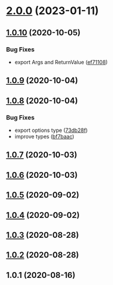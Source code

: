 # [2.0.0](https://github.com/bconnorwhite/read-file-safe/compare/v1.0.10...v2.0.0) (2023-01-11)



## [1.0.10](https://github.com/bconnorwhite/read-file-safe/compare/v1.0.9...v1.0.10) (2020-10-05)


### Bug Fixes

* export Args and ReturnValue ([ef71108](https://github.com/bconnorwhite/read-file-safe/commit/ef7110818b7ac737cceea67a53d0e1db59da6a32))



## [1.0.9](https://github.com/bconnorwhite/read-file-safe/compare/v1.0.8...v1.0.9) (2020-10-04)



## [1.0.8](https://github.com/bconnorwhite/read-file-safe/compare/v1.0.7...v1.0.8) (2020-10-04)


### Bug Fixes

* export options type ([73db28f](https://github.com/bconnorwhite/read-file-safe/commit/73db28ff230f329b4e4fece81171f9bdaf881602))
* improve types ([bf7baac](https://github.com/bconnorwhite/read-file-safe/commit/bf7baac89a05fb949b50f4f2819a76d6889ebb6f))



## [1.0.7](https://github.com/bconnorwhite/read-file-safe/compare/v1.0.6...v1.0.7) (2020-10-03)



## [1.0.6](https://github.com/bconnorwhite/read-file-safe/compare/v1.0.5...v1.0.6) (2020-10-03)



## [1.0.5](https://github.com/bconnorwhite/read-file-safe/compare/v1.0.4...v1.0.5) (2020-09-02)



## [1.0.4](https://github.com/bconnorwhite/read-file-safe/compare/v1.0.3...v1.0.4) (2020-09-02)



## [1.0.3](https://github.com/bconnorwhite/read-file-safe/compare/v1.0.2...v1.0.3) (2020-08-28)



## [1.0.2](https://github.com/bconnorwhite/read-file-safe/compare/v1.0.1...v1.0.2) (2020-08-28)



## 1.0.1 (2020-08-16)



